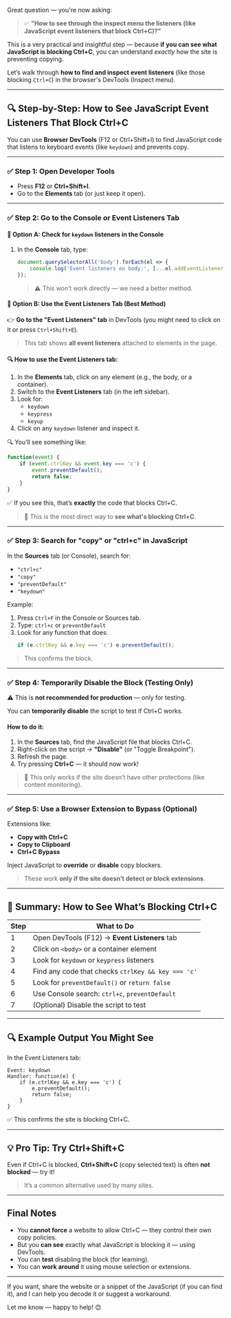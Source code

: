 Great question — you're now asking:

> ✅ **"How to see through the inspect menu the listeners (like JavaScript event listeners that block Ctrl+C)?"**

This is a very practical and insightful step — because **if you can see what JavaScript is blocking Ctrl+C**, you can understand *exactly* how the site is preventing copying.

Let’s walk through **how to find and inspect event listeners** (like those blocking `Ctrl+C`) in the browser's DevTools (Inspect menu).

---

## 🔍 Step-by-Step: How to See JavaScript Event Listeners That Block Ctrl+C

You can use **Browser DevTools** (F12 or Ctrl+Shift+I) to find JavaScript code that listens to keyboard events (like `keydown`) and prevents copy.

---

### ✅ Step 1: Open Developer Tools
- Press **F12** or **Ctrl+Shift+I**.
- Go to the **Elements** tab (or just keep it open).

---

### ✅ Step 2: Go to the **Console** or **Event Listeners** Tab

#### 🔹 Option A: Check for `keydown` listeners in the Console
1. In the **Console** tab, type:
   ```js
   document.querySelectorAll('body').forEach(el => {
       console.log('Event listeners on body:', [...el.addEventListener]);
   });
   ```
   > ⚠️ This won’t work directly — we need a better method.

#### 🔹 Option B: Use the **Event Listeners** Tab (Best Method)

👉 **Go to the "Event Listeners" tab** in DevTools (you might need to click on it or press `Ctrl+Shift+E`).

> This tab shows **all event listeners** attached to elements in the page.

#### 🔍 How to use the Event Listeners tab:
1. In the **Elements** tab, click on any element (e.g., the body, or a container).
2. Switch to the **Event Listeners** tab (in the left sidebar).
3. Look for:
   - `keydown`
   - `keypress`
   - `keyup`
4. Click on any `keydown` listener and inspect it.

🔍 You’ll see something like:
```js
function(event) {
    if (event.ctrlKey && event.key === 'c') {
        event.preventDefault();
        return false;
    }
}
```

✅ If you see this, that’s **exactly** the code that blocks Ctrl+C.

> 🔎 This is the most direct way to **see what's blocking Ctrl+C**.

---

### ✅ Step 3: Search for "copy" or "ctrl+c" in JavaScript
In the **Sources** tab (or Console), search for:
- `"ctrl+c"`
- `"copy"`
- `"preventDefault"`
- `"keydown"`

Example:
1. Press `Ctrl+F` in the Console or Sources tab.
2. Type: `ctrl+c` or `preventDefault`
3. Look for any function that does:
   ```js
   if (e.ctrlKey && e.key === 'c') e.preventDefault();
   ```

> This confirms the block.

---

### ✅ Step 4: Temporarily Disable the Block (Testing Only)

⚠️ This is **not recommended for production** — only for testing.

You can **temporarily disable** the script to test if Ctrl+C works.

#### How to do it:
1. In the **Sources** tab, find the JavaScript file that blocks Ctrl+C.
2. Right-click on the script → **"Disable"** (or "Toggle Breakpoint").
3. Refresh the page.
4. Try pressing **Ctrl+C** — it should now work!

> 🚨 This only works if the site doesn’t have other protections (like content monitoring).

---

### ✅ Step 5: Use a Browser Extension to Bypass (Optional)

Extensions like:
- **Copy with Ctrl+C**
- **Copy to Clipboard**
- **Ctrl+C Bypass**

Inject JavaScript to **override** or **disable** copy blockers.

> These work **only if the site doesn’t detect or block extensions**.

---

## 🎯 Summary: How to See What’s Blocking Ctrl+C

| Step | What to Do |
|------|-----------|
| 1 | Open DevTools (F12) → **Event Listeners** tab |
| 2 | Click on `<body>` or a container element |
| 3 | Look for `keydown` or `keypress` listeners |
| 4 | Find any code that checks `ctrlKey && key === 'c'` |
| 5 | Look for `preventDefault()` or `return false` |
| 6 | Use Console search: `ctrl+c`, `preventDefault` |
| 7 | (Optional) Disable the script to test |

---

## 🔍 Example Output You Might See
In the Event Listeners tab:
```
Event: keydown
Handler: function(e) {
    if (e.ctrlKey && e.key === 'c') {
        e.preventDefault();
        return false;
    }
}
```

✅ This confirms the site is blocking Ctrl+C.

---

## 💡 Pro Tip: Try Ctrl+Shift+C
Even if Ctrl+C is blocked, **Ctrl+Shift+C** (copy selected text) is often **not blocked** — try it!

> It’s a common alternative used by many sites.

---

## Final Notes
- You **cannot force** a website to allow Ctrl+C — they control their own copy policies.
- But you **can see** exactly what JavaScript is blocking it — using DevTools.
- You can **test** disabling the block (for learning).
- You can **work around** it using mouse selection or extensions.

---

If you want, share the website or a snippet of the JavaScript (if you can find it), and I can help you decode it or suggest a workaround.

Let me know — happy to help! 😊